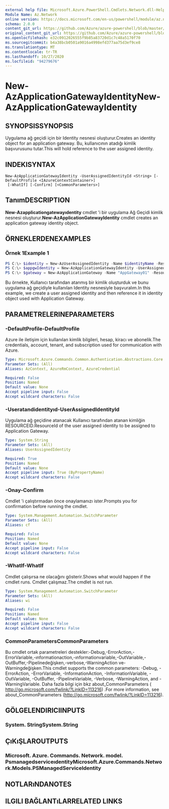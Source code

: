 ```yaml
---
external help file: Microsoft.Azure.PowerShell.Cmdlets.Network.dll-Help.xml
Module Name: Az.Network
online version: https://docs.microsoft.com/en-us/powershell/module/az.network/new-azapplicationgatewayidentity
schema: 2.0.0
content_git_url: https://github.com/Azure/azure-powershell/blob/master/src/Network/Network/help/New-AzApplicationGatewayIdentity.md
original_content_git_url: https://github.com/Azure/azure-powershell/blob/master/src/Network/Network/help/New-AzApplicationGatewayIdentity.md
ms.openlocfilehash: e32c0912026555f9b85a83720d1c7c48a5170f70
ms.sourcegitcommit: b4a38bcb0501a9016a4998efd377aa75d3ef9ce8
ms.translationtype: MT
ms.contentlocale: tr-TR
ms.lasthandoff: 10/27/2020
ms.locfileid: "94279676"
---
```

# <span data-ttu-id="c51f7-101">New-AzApplicationGatewayIdentity</span><span class="sxs-lookup"><span data-stu-id="c51f7-101">New-AzApplicationGatewayIdentity</span></span>

## <span data-ttu-id="c51f7-102">SYNOPSIS</span><span class="sxs-lookup"><span data-stu-id="c51f7-102">SYNOPSIS</span></span>
<span data-ttu-id="c51f7-103">Uygulama ağ geçidi için bir Identity nesnesi oluşturur.</span><span class="sxs-lookup"><span data-stu-id="c51f7-103">Creates an identity object for an application gateway.</span></span> <span data-ttu-id="c51f7-104">Bu, kullanıcının atadığı kimlik başvurusunu tutar.</span><span class="sxs-lookup"><span data-stu-id="c51f7-104">This will hold reference to the user assigned identity.</span></span>

## <span data-ttu-id="c51f7-105">INDEKI</span><span class="sxs-lookup"><span data-stu-id="c51f7-105">SYNTAX</span></span>

```
New-AzApplicationGatewayIdentity -UserAssignedIdentityId <String> [-DefaultProfile <IAzureContextContainer>]
 [-WhatIf] [-Confirm] [<CommonParameters>]
```

## <span data-ttu-id="c51f7-106">Tanım</span><span class="sxs-lookup"><span data-stu-id="c51f7-106">DESCRIPTION</span></span>
<span data-ttu-id="c51f7-107">**New-Azapplicationgatewayıdentity** cmdlet 'i bir uygulama Ağ Geçidi kimlik nesnesi oluşturur.</span><span class="sxs-lookup"><span data-stu-id="c51f7-107">**New-AzApplicationGatewayIdentity** cmdlet creates an application gateway identity object.</span></span>

## <span data-ttu-id="c51f7-108">ÖRNEKLERDEN</span><span class="sxs-lookup"><span data-stu-id="c51f7-108">EXAMPLES</span></span>

### <span data-ttu-id="c51f7-109">Örnek 1</span><span class="sxs-lookup"><span data-stu-id="c51f7-109">Example 1</span></span>
```powershell
PS C:\> $identity = New-AzUserAssignedIdentity -Name $identityName -ResourceGroupName $rgName -Location $location
PS C:\> $appgwIdentity = New-AzApplicationGatewayIdentity -UserAssignedIdentity $identity.Id
PS C:\> $gateway = New-AzApplicationGateway -Name "AppGateway01" -ResourceGroupName "ResourceGroup01" -Location "West US" -Identity $appgwIdentity <..>
```

<span data-ttu-id="c51f7-110">Bu örnekte, Kullanıcı tarafından atanmış bir kimlik oluşturduk ve bunu uygulama ağ geçidiyle kullanılan Identity nesnesiyle başvuralım.</span><span class="sxs-lookup"><span data-stu-id="c51f7-110">In this example, we create a user assigned identity and then reference it in identity object used with Application Gateway.</span></span>

## <span data-ttu-id="c51f7-111">PARAMETRELERINE</span><span class="sxs-lookup"><span data-stu-id="c51f7-111">PARAMETERS</span></span>

### <span data-ttu-id="c51f7-112">-DefaultProfile</span><span class="sxs-lookup"><span data-stu-id="c51f7-112">-DefaultProfile</span></span>
<span data-ttu-id="c51f7-113">Azure ile iletişim için kullanılan kimlik bilgileri, hesap, kiracı ve abonelik.</span><span class="sxs-lookup"><span data-stu-id="c51f7-113">The credentials, account, tenant, and subscription used for communication with Azure.</span></span>

```yaml
Type: Microsoft.Azure.Commands.Common.Authentication.Abstractions.Core.IAzureContextContainer
Parameter Sets: (All)
Aliases: AzContext, AzureRmContext, AzureCredential

Required: False
Position: Named
Default value: None
Accept pipeline input: False
Accept wildcard characters: False
```

### <span data-ttu-id="c51f7-114">-Useratandidentityıd</span><span class="sxs-lookup"><span data-stu-id="c51f7-114">-UserAssignedIdentityId</span></span>
<span data-ttu-id="c51f7-115">Uygulama ağ geçidine atanacak Kullanıcı tarafından atanan kimliğin RESOURCEID.</span><span class="sxs-lookup"><span data-stu-id="c51f7-115">ResourceId of the user assigned identity to be assigned to Application Gateway.</span></span>

```yaml
Type: System.String
Parameter Sets: (All)
Aliases: UserAssignedIdentity

Required: True
Position: Named
Default value: None
Accept pipeline input: True (ByPropertyName)
Accept wildcard characters: False
```

### <span data-ttu-id="c51f7-116">-Onay</span><span class="sxs-lookup"><span data-stu-id="c51f7-116">-Confirm</span></span>
<span data-ttu-id="c51f7-117">Cmdlet 'i çalıştırmadan önce onaylamanızı ister.</span><span class="sxs-lookup"><span data-stu-id="c51f7-117">Prompts you for confirmation before running the cmdlet.</span></span>

```yaml
Type: System.Management.Automation.SwitchParameter
Parameter Sets: (All)
Aliases: cf

Required: False
Position: Named
Default value: None
Accept pipeline input: False
Accept wildcard characters: False
```

### <span data-ttu-id="c51f7-118">-WhatIf</span><span class="sxs-lookup"><span data-stu-id="c51f7-118">-WhatIf</span></span>
<span data-ttu-id="c51f7-119">Cmdlet çalışırsa ne olacağını gösterir.</span><span class="sxs-lookup"><span data-stu-id="c51f7-119">Shows what would happen if the cmdlet runs.</span></span>
<span data-ttu-id="c51f7-120">Cmdlet çalışmaz.</span><span class="sxs-lookup"><span data-stu-id="c51f7-120">The cmdlet is not run.</span></span>

```yaml
Type: System.Management.Automation.SwitchParameter
Parameter Sets: (All)
Aliases: wi

Required: False
Position: Named
Default value: None
Accept pipeline input: False
Accept wildcard characters: False
```

### <span data-ttu-id="c51f7-121">CommonParameters</span><span class="sxs-lookup"><span data-stu-id="c51f7-121">CommonParameters</span></span>
<span data-ttu-id="c51f7-122">Bu cmdlet ortak parametreleri destekler:-Debug,-ErrorAction,-ErrorVariable,-ınformationaction,-ınformationvariable,-OutVariable,-OutBuffer,-Pipelinedeğişken,-verbose,-WarningAction ve-Warningdeğişken.</span><span class="sxs-lookup"><span data-stu-id="c51f7-122">This cmdlet supports the common parameters: -Debug, -ErrorAction, -ErrorVariable, -InformationAction, -InformationVariable, -OutVariable, -OutBuffer, -PipelineVariable, -Verbose, -WarningAction, and -WarningVariable.</span></span> <span data-ttu-id="c51f7-123">Daha fazla bilgi için bkz about_CommonParameters ( http://go.microsoft.com/fwlink/?LinkID=113216) .</span><span class="sxs-lookup"><span data-stu-id="c51f7-123">For more information, see about_CommonParameters (http://go.microsoft.com/fwlink/?LinkID=113216).</span></span>

## <span data-ttu-id="c51f7-124">GÖLGELENDIRICI</span><span class="sxs-lookup"><span data-stu-id="c51f7-124">INPUTS</span></span>

### <span data-ttu-id="c51f7-125">System. String</span><span class="sxs-lookup"><span data-stu-id="c51f7-125">System.String</span></span>

## <span data-ttu-id="c51f7-126">ÇıKıŞLAR</span><span class="sxs-lookup"><span data-stu-id="c51f7-126">OUTPUTS</span></span>

### <span data-ttu-id="c51f7-127">Microsoft. Azure. Commands. Network. model. Psmanagedserviceıdentity</span><span class="sxs-lookup"><span data-stu-id="c51f7-127">Microsoft.Azure.Commands.Network.Models.PSManagedServiceIdentity</span></span>

## <span data-ttu-id="c51f7-128">NOTLARıNDA</span><span class="sxs-lookup"><span data-stu-id="c51f7-128">NOTES</span></span>

## <span data-ttu-id="c51f7-129">ILGILI BAĞLANTıLAR</span><span class="sxs-lookup"><span data-stu-id="c51f7-129">RELATED LINKS</span></span>
